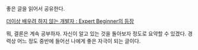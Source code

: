 
좋은 글을 읽어서 공유한다.
 
[더이상 배우려 하지 않는 개발자 : Expert Beginner의 등장](https://medium.com/@jwyeom63/%EB%8D%94-%EC%9D%B4%EC%83%81-%EB%B0%B0%EC%9A%B0%EB%A0%A4-%ED%95%98%EC%A7%80-%EC%95%8A%EB%8A%94-%EA%B0%9C%EB%B0%9C%EC%9E%90-expert-beginner%EC%9D%98-%EB%93%B1%EC%9E%A5-dd40c40aeedf)

뭐, 결론은 계속 공부하자. 자신이 알고 있는 것을 돌아보자 정도로 요약할 수 있겠다. 경력상 어느 정도 중반에 들어선 나에게 좋은 자극이 되는 글이다.